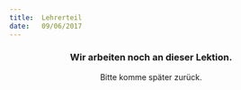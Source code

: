 ```yaml
---
title:  Lehrerteil
date:   09/06/2017
---
```


### <center>Wir arbeiten noch an dieser Lektion.</center>
<center>Bitte komme später zurück.</center>